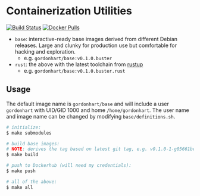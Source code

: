 # Containerization Utilities
[![Build Status](https://travis-ci.org/gordonhart/containerization.svg?branch=master)](https://travis-ci.org/gordonhart/containerization)
[![Docker Pulls](https://img.shields.io/docker/pulls/gordonhart/base?style=flat&logo=docker)](https://hub.docker.com/r/gordonhart/base)

- `base`: interactive-ready base images derived from different Debian releases.
  Large and clunky for production use but comfortable for hacking and
  exploration.
    - e.g. `gordonhart/base:v0.1.0.buster`
- `rust`: the above with the latest toolchain from [rustup](https://rustup.rs/)
    - e.g. `gordonhart/base:v0.1.0.buster.rust`

## Usage

The default image name is `gordonhart/base` and will include a user `gordonhart`
with UID/GID 1000 and home `/home/gordonhart`. The user name and image name can
be changed by modifying `base/definitions.sh`.

```bash
# initialize:
$ make submodules

# build base images:
# NOTE: derives the tag based on latest git tag, e.g. v0.1.0-1-g05661be
$ make build

# push to Dockerhub (will need my credentials):
$ make push

# all of the above:
$ make all
```
